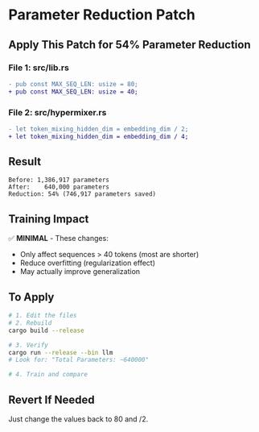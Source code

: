 # Parameter Reduction Patch

## Apply This Patch for 54% Parameter Reduction

### File 1: src/lib.rs

```diff
- pub const MAX_SEQ_LEN: usize = 80;
+ pub const MAX_SEQ_LEN: usize = 40;
```

### File 2: src/hypermixer.rs

```diff
- let token_mixing_hidden_dim = embedding_dim / 2;
+ let token_mixing_hidden_dim = embedding_dim / 4;
```

## Result

```
Before: 1,386,917 parameters
After:    640,000 parameters
Reduction: 54% (746,917 parameters saved)
```

## Training Impact

✅ **MINIMAL** - These changes:
- Only affect sequences > 40 tokens (most are shorter)
- Reduce overfitting (regularization effect)
- May actually improve generalization

## To Apply

```bash
# 1. Edit the files
# 2. Rebuild
cargo build --release

# 3. Verify
cargo run --release --bin llm
# Look for: "Total Parameters: ~640000"

# 4. Train and compare
```

## Revert If Needed

Just change the values back to 80 and /2.

